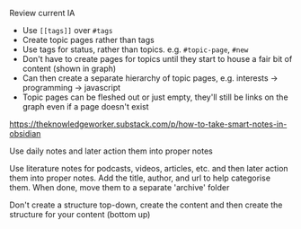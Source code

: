 Review current IA

- Use `[[tags]]` over `#tags`
- Create topic pages rather than tags
- Use tags for status, rather than topics. e.g. `#topic-page`, `#new`
- Don't have to create pages for topics until they start to house a fair bit of content (shown in graph)
- Can then create a separate hierarchy of topic pages, e.g. interests -> programming -> javascript
- Topic pages can be fleshed out or just empty, they'll still be links on the graph even if a page doesn't exist

https://theknowledgeworker.substack.com/p/how-to-take-smart-notes-in-obsidian

Use daily notes and later action them into proper notes

Use literature notes for podcasts, videos, articles, etc. and then later action them into proper notes.
Add the title, author, and url to help categorise them.
When done, move them to a separate 'archive' folder

Don't create a structure top-down, create the content and then create the structure for your content (bottom up)
